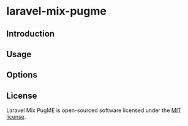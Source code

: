 # laravel-mix-pugme
## Introduction
## Usage
## Options
## License

Laravel Mix PugME is open-sourced software licensed under the [MIT license](http://opensource.org/licenses/MIT).
